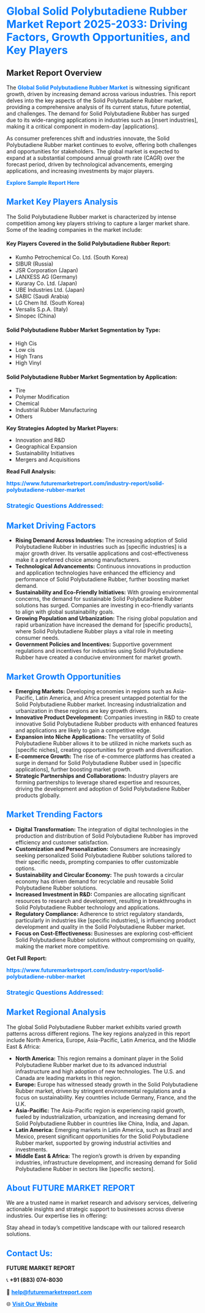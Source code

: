 <h1 style="color: #007BFF;">Global Solid Polybutadiene Rubber Market Report 2025-2033: Driving Factors, Growth Opportunities, and Key Players</h1>

<section id="overview">
<h2>Market Report Overview</h2>
<p>The <a href="https://www.futuremarketreport.com/industry-report/solid-polybutadiene-rubber-market" style="color: #007BFF; text-decoration: none;"><strong>Global Solid Polybutadiene Rubber Market</strong></a> is witnessing significant growth, driven by increasing demand across various industries. This report delves into the key aspects of the Solid Polybutadiene Rubber market, providing a comprehensive analysis of its current status, future potential, and challenges. The demand for Solid Polybutadiene Rubber has surged due to its wide-ranging applications in industries such as [insert industries], making it a critical component in modern-day [applications].</p>
<p>As consumer preferences shift and industries innovate, the Solid Polybutadiene Rubber market continues to evolve, offering both challenges and opportunities for stakeholders. The global market is expected to expand at a substantial compound annual growth rate (CAGR) over the forecast period, driven by technological advancements, emerging applications, and increasing investments by major players.</p>
</section>

<section id="overview">
<p><a href="https://www.futuremarketreport.com/request-sample/reportId=53082" style="color: #007BFF; text-decoration: none;"><strong>Explore Sample Report Here</strong></a></p>
</section>

<section id="key-players">
<h2 style="color: #007BFF;">Market Key Players Analysis</h2>
<p>The Solid Polybutadiene Rubber market is characterized by intense competition among key players striving to capture a larger market share. Some of the leading companies in the market include:</p>
<h4>Key Players Covered in the Solid Polybutadiene Rubber Report:</h4>
<ul><li>Kumho Petrochemical Co. Ltd. (South Korea)</li><li>SIBUR (Russia)</li><li>JSR Corporation (Japan)</li><li>LANXESS AG (Germany)</li><li>Kuraray Co. Ltd. (Japan)</li><li>UBE Industries Ltd. (Japan)</li><li>SABIC (Saudi Arabia)</li><li>LG Chem ltd. (South Korea)</li><li>Versalis S.p.A. (Italy)</li><li>Sinopec (China)</li></ul>
<h4>Solid Polybutadiene Rubber Market Segmentation by Type:</h4>
<ul><li>High Cis</li><li>Low cis</li><li>High Trans</li><li>High Vinyl</li></ul>

<h4>Solid Polybutadiene Rubber Market Segmentation by Application:</h4>
<ul><li>Tire</li><li>Polymer Modification</li><li>Chemical</li><li>Industrial Rubber Manufacturing</li><li>Others</li></ul>
<p><strong>Key Strategies Adopted by Market Players:</strong></p>
<ul>
<li>Innovation and R&D</li>
<li>Geographical Expansion</li>
<li>Sustainability Initiatives</li>
<li>Mergers and Acquisitions</li>
</ul>
</section>

<section>
<p><strong>Read Full Analysis: </strong></p><a href="https://www.futuremarketreport.com/industry-report/solid-polybutadiene-rubber-market" style="color: #007BFF; text-decoration: none;"><strong>https://www.futuremarketreport.com/industry-report/solid-polybutadiene-rubber-market</strong></a>
<h3 style="color: #007BFF;">Strategic Questions Addressed:</h3>
</section>

<section id="driving-factors">
<h2 style="color: #007BFF;">Market Driving Factors</h2>
<ul>
<li><strong>Rising Demand Across Industries:</strong> The increasing adoption of Solid Polybutadiene Rubber in industries such as [specific industries] is a major growth driver. Its versatile applications and cost-effectiveness make it a preferred choice among manufacturers.</li>
<li><strong>Technological Advancements:</strong> Continuous innovations in production and application technologies have enhanced the efficiency and performance of Solid Polybutadiene Rubber, further boosting market demand.</li>
<li><strong>Sustainability and Eco-Friendly Initiatives:</strong> With growing environmental concerns, the demand for sustainable Solid Polybutadiene Rubber solutions has surged. Companies are investing in eco-friendly variants to align with global sustainability goals.</li>
<li><strong>Growing Population and Urbanization:</strong> The rising global population and rapid urbanization have increased the demand for [specific products], where Solid Polybutadiene Rubber plays a vital role in meeting consumer needs.</li>
<li><strong>Government Policies and Incentives:</strong> Supportive government regulations and incentives for industries using Solid Polybutadiene Rubber have created a conducive environment for market growth.</li>
</ul>
</section>

<section id="growth-opportunities">
<h2 style="color: #007BFF;">Market Growth Opportunities</h2>
<ul>
<li><strong>Emerging Markets:</strong> Developing economies in regions such as Asia-Pacific, Latin America, and Africa present untapped potential for the Solid Polybutadiene Rubber market. Increasing industrialization and urbanization in these regions are key growth drivers.</li>
<li><strong>Innovative Product Development:</strong> Companies investing in R&D to create innovative Solid Polybutadiene Rubber products with enhanced features and applications are likely to gain a competitive edge.</li>
<li><strong>Expansion into Niche Applications:</strong> The versatility of Solid Polybutadiene Rubber allows it to be utilized in niche markets such as [specific niches], creating opportunities for growth and diversification.</li>
<li><strong>E-commerce Growth:</strong> The rise of e-commerce platforms has created a surge in demand for Solid Polybutadiene Rubber used in [specific applications], further boosting market growth.</li>
<li><strong>Strategic Partnerships and Collaborations:</strong> Industry players are forming partnerships to leverage shared expertise and resources, driving the development and adoption of Solid Polybutadiene Rubber products globally.</li>
</ul>
</section>

<section id="trending-factors">
<h2 style="color: #007BFF;">Market Trending Factors</h2>
<ul>
<li><strong>Digital Transformation:</strong> The integration of digital technologies in the production and distribution of Solid Polybutadiene Rubber has improved efficiency and customer satisfaction.</li>
<li><strong>Customization and Personalization:</strong> Consumers are increasingly seeking personalized Solid Polybutadiene Rubber solutions tailored to their specific needs, prompting companies to offer customizable options.</li>
<li><strong>Sustainability and Circular Economy:</strong> The push towards a circular economy has driven demand for recyclable and reusable Solid Polybutadiene Rubber solutions.</li>
<li><strong>Increased Investment in R&D:</strong> Companies are allocating significant resources to research and development, resulting in breakthroughs in Solid Polybutadiene Rubber technology and applications.</li>
<li><strong>Regulatory Compliance:</strong> Adherence to strict regulatory standards, particularly in industries like [specific industries], is influencing product development and quality in the Solid Polybutadiene Rubber market.</li>
<li><strong>Focus on Cost-Effectiveness:</strong> Businesses are exploring cost-efficient Solid Polybutadiene Rubber solutions without compromising on quality, making the market more competitive.</li>
</ul>
</section>

<section>
<p><strong>Get Full Report: </strong></p><a href="https://www.futuremarketreport.com/industry-report/solid-polybutadiene-rubber-market" style="color: #007BFF; text-decoration: none;"><strong>https://www.futuremarketreport.com/industry-report/solid-polybutadiene-rubber-market</strong></a>
<h3 style="color: #007BFF;">Strategic Questions Addressed:</h3>
</section>


<section id="regional-analysis">
<h2 style="color: #007BFF;">Market Regional Analysis</h2>
<p>The global Solid Polybutadiene Rubber market exhibits varied growth patterns across different regions. The key regions analyzed in this report include North America, Europe, Asia-Pacific, Latin America, and the Middle East & Africa:</p>
<ul>
<li><strong>North America:</strong> This region remains a dominant player in the Solid Polybutadiene Rubber market due to its advanced industrial infrastructure and high adoption of new technologies. The U.S. and Canada are leading markets in this region.</li>
<li><strong>Europe:</strong> Europe has witnessed steady growth in the Solid Polybutadiene Rubber market, driven by stringent environmental regulations and a focus on sustainability. Key countries include Germany, France, and the U.K.</li>
<li><strong>Asia-Pacific:</strong> The Asia-Pacific region is experiencing rapid growth, fueled by industrialization, urbanization, and increasing demand for Solid Polybutadiene Rubber in countries like China, India, and Japan.</li>
<li><strong>Latin America:</strong> Emerging markets in Latin America, such as Brazil and Mexico, present significant opportunities for the Solid Polybutadiene Rubber market, supported by growing industrial activities and investments.</li>
<li><strong>Middle East & Africa:</strong> The region’s growth is driven by expanding industries, infrastructure development, and increasing demand for Solid Polybutadiene Rubber in sectors like [specific sectors].</li>
</ul>
</section>

<footer>
<h2 style="color: #007BFF;">About FUTURE MARKET REPORT</h2>
<p>We are a trusted name in market research and advisory services, delivering actionable insights and strategic support to businesses across diverse industries. Our expertise lies in offering:</p>

<p>Stay ahead in today’s competitive landscape with our tailored research solutions.</p>

<h2 style="color: #007BFF;">Contact Us:</h2>
<p><strong>FUTURE MARKET REPORT</strong></p>
<p>📞 <strong>+91 (883) 074-8030</strong></p>
<p>📧 <strong><a href="mailto:help@futuremarketreport.com" style="color: #007BFF;">help@futuremarketreport.com</a></strong></p>
<p>🌐 <strong><a href="https://www.futuremarketreport.com/" style="color: #007BFF;">Visit Our Website</a></strong></p>
</footer>